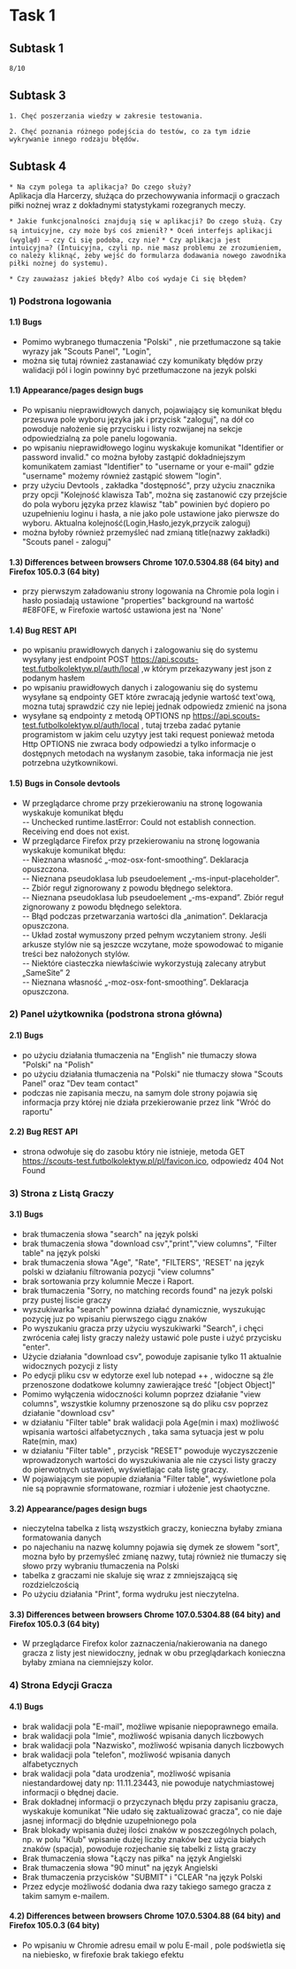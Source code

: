 
# Task 1


## Subtask 1
`8/10`

## Subtask 3
`1. Chęć poszerzania wiedzy w zakresie testowania.`

`2. Chęć poznania różnego podejścia do testów, co za tym idzie wykrywanie innego rodzaju błędów.`

## Subtask 4
`* Na czym polega ta aplikacja? Do czego służy?`<br/>
Aplikacja dla Harcerzy, służąca do przechowywania informacji o graczach piłki nożnej wraz z dokładnymi statystykami rozegranych meczy.

`* Jakie funkcjonalności znajdują się w aplikacji? Do czego służą. Czy są intuicyjne, czy może byś coś zmienił?`
`* Oceń interfejs aplikacji (wygląd) – czy Ci się podoba, czy nie?`
`* Czy aplikacja jest intuicyjna? (Intuicyjna, czyli np. nie masz problemu ze zrozumieniem, co należy kliknąć, żeby wejść do formularza dodawania nowego zawodnika piłki nożnej do systemu).`

`* Czy zauważasz jakieś błędy? Albo coś wydaje Ci się błędem?`

### 1) Podstrona logowania
#### 1.1) Bugs
- Pomimo wybranego tłumaczenia "Polski" , nie przetłumaczone są takie wyrazy jak "Scouts Panel", "Login", 
- można się tutaj również zastanawiać czy komunikaty błędów przy walidacji pól i login powinny być przetłumaczone na jezyk polski
#### 1.1) Appearance/pages design bugs
- Po wpisaniu nieprawidłowych danych, pojawiający się komunikat błędu przesuwa pole wyboru języka jak i przycisk "zaloguj", na dół co powoduje nałożenie się przycisku i listy rozwijanej na sekcje odpowiedzialną za pole panelu logowania.
- po wpisaniu nieprawidłowego loginu wyskakuje komunikat "Identifier or password invalid." co można byłoby zastąpić dokładniejszym komunikatem zamiast "Identifier" to "username or your e-mail" gdzie "username" możemy również zastąpić słowem "login".
- przy użyciu Devtools , zakładka "dostępność", przy użyciu znacznika przy opcji "Kolejność klawisza Tab", można się zastanowić czy przejście do pola wyboru języka przez klawisz "tab" powinien być dopiero po uzupełnieniu loginu i hasła, a nie jako pole ustawione jako pierwsze do wyboru. Aktualna kolejność(Login,Hasło,jezyk,przycik zaloguj)
- można byłoby również przemyśleć nad zmianą title(nazwy zakładki) "Scouts panel - zaloguj" 
#### 1.3) Differences between browsers Chrome 107.0.5304.88 (64 bity) and Firefox 105.0.3 (64 bity)
- przy pierwszym załadowaniu strony logowania na Chromie pola login i hasło posiadają ustawione "properties" background na wartość #E8F0FE, w Firefoxie wartość ustawiona jest na 'None'
#### 1.4) Bug REST API
- po wpisaniu prawidłowych danych i zalogowaniu się do systemu wysyłany jest endpoint POST https://api.scouts-test.futbolkolektyw.pl/auth/local ,w którym przekazywany jest json z podanym hasłem 
- po wpisaniu prawidłowych danych i zalogowaniu się do systemu wysyłane są endpointy GET które zwracają jedynie wartość text'ową, mozna tutaj sprawdzić czy nie lepiej jednak odpowiedz zmienić na jsona
- wysyłane są endpointy z metodą OPTIONS np https://api.scouts-test.futbolkolektyw.pl/auth/local , tutaj trzeba zadać pytanie programistom w jakim celu uzytyy jest taki request ponieważ metoda Http OPTIONS nie zwraca body odpowiedzi a tylko informacje o dostępnych metodach na wysłanym zasobie, taka informacja nie jest potrzebna użytkownikowi.

#### 1.5) Bugs in Console devtools
* W przeglądarce chrome przy przekierowaniu na stronę logowania wyskakuje komunikat błędu
<br/>-- Unchecked runtime.lastError: Could not establish connection. Receiving end does not exist.
* W przeglądarce Firefox przy przekierowaniu na stronę logowania wyskakuje komunikat błędu:
<br/>-- Nieznana własność „-moz-osx-font-smoothing”.  Deklaracja opuszczona.
<br/>-- Nieznana pseudoklasa lub pseudoelement „-ms-input-placeholder”.
<br/>-- Zbiór reguł zignorowany z powodu błędnego selektora. 
<br/>-- Nieznana pseudoklasa lub pseudoelement „-ms-expand”.  Zbiór reguł zignorowany z powodu błędnego selektora.
<br/>-- Błąd podczas przetwarzania wartości dla „animation”.  Deklaracja opuszczona.
<br/>-- Układ został wymuszony przed pełnym wczytaniem strony. Jeśli arkusze stylów nie są jeszcze wczytane, może spowodować to miganie treści bez nałożonych stylów. <br/>-- Niektóre ciasteczka niewłaściwie wykorzystują zalecany atrybut „SameSite” 2
<br/>-- Nieznana własność „-moz-osx-font-smoothing”.  Deklaracja opuszczona.

### 2) Panel użytkownika (podstrona strona główna)
#### 2.1) Bugs
- po użyciu działania tłumaczenia na "English" nie tłumaczy słowa "Polski" na "Polish"
- po użyciu działania tłumaczenia na "Polski" nie tłumaczy słowa "Scouts Panel" oraz "Dev team contact" 
- podczas nie zapisania meczu, na samym dole strony pojawia się informacja przy której nie działa przekierowanie przez link "Wróć do raportu"

#### 2.2) Bug REST API
- strona odwołuje się do zasobu który nie istnieje, metoda GET https://scouts-test.futbolkolektyw.pl/pl/favicon.ico, odpowiedz
404 Not Found

### 3) Strona z Listą Graczy
#### 3.1) Bugs
- brak tłumaczenia słowa "search" na język polski
- brak tłumaczenia słowa "download csv","print","view columns", "Filter table" na język polski
- brak tłumaczenia słowa "Age", "Rate", "FILTERS", 'RESET' na język polski w działaniu filtrowania pozycji "view columns"
- brak sortowania przy kolumnie Mecze i Raport.
- brak tłumaczenia "Sorry, no matching records found" na jezyk polski przy pustej liscie graczy
- wyszukiwarka "search" powinna działać dynamicznie, wyszukując pozycję juz po wpisaniu pierwszego ciągu znaków
- Po wyszukaniu gracza przy użyciu wyszukiwarki "Search", i chęci zwrócenia całej listy graczy należy ustawić pole puste i użyć przycisku "enter". 
- Użycie działania "download csv", powoduje zapisanie tylko 11 aktualnie widocznych pozycji z listy
- Po edycji pliku csv w edytorze exel lub notepad ++ , widoczne są źle przenoszone dodatkowe kolumny zawierające treść "[object Object]" 
- Pomimo wyłączenia widoczności kolumn poprzez działanie "view columns", wszystkie kolumny przenoszone są do pliku csv poprzez działanie "download csv" 
- w działaniu "Filter table" brak walidacji pola Age(min i max) możliwość wpisania wartości alfabetycznych , taka sama sytuacja jest w polu Rate(min, max)
- w działaniu "Filter table" , przycisk "RESET" powoduje wyczyszczenie wprowadzonych wartości do wyszukiwania ale nie czysci listy graczy do pierwotnych ustawień, wyświetlając cała listę graczy.
- W pojawiającym sie popupie działania "Filter table", wyświetlone pola nie są poprawnie sformatowane, rozmiar i ułożenie jest chaotyczne. 
#### 3.2) Appearance/pages design bugs
- nieczytelna tabelka z listą wszystkich graczy, konieczna byłaby zmiana formatowania danych
- po najechaniu na nazwę kolumny pojawia się dymek ze słowem "sort", mozna było by przemyśleć zmianę nazwy, tutaj również nie tłumaczy się słowo przy wybraniu tłumaczenia na Polski
- tabelka z graczami nie skaluje się wraz z zmniejszającą się rozdzielczością
- Po użyciu działania "Print", forma wydruku jest nieczytelna.
#### 3.3) Differences between browsers Chrome 107.0.5304.88 (64 bity) and Firefox 105.0.3 (64 bity)
- W przeglądarce Firefox kolor zaznaczenia/nakierowania na danego gracza z listy jest niewidoczny, jednak w obu przeglądarkach konieczna byłaby zmiana na ciemniejszy kolor. 

### 4) Strona Edycji Gracza
#### 4.1) Bugs
- brak walidacji pola "E-mail", możliwe wpisanie niepoprawnego emaila.
- brak walidacji pola "Imie", możliwość wpisania danych liczbowych
- brak walidacji pola "Nazwisko", możliwość wpisania danych liczbowych
- brak walidacji pola "telefon", możliwość wpisania danych alfabetycznych
- brak walidacji pola "data urodzenia", możliwość wpisania niestandardowej daty np: 11.11.23443, nie powoduje natychmiastowej informacji o błędnej dacie.
- Brak dokładnej informacji o przyczynach błędu przy zapisaniu gracza, wyskakuje komunikat "Nie udało się zaktualizować gracza", co nie daje jasnej informacji do błędnie uzupełnionego pola
- Brak blokady wpisania dużej ilości znaków w poszczególnych polach, np. w polu "Klub" wpisanie dużej liczby znaków bez użycia białych znaków (spacja), powoduje rozjechanie się tabelki z listą graczy
- Brak tłumaczenia słowa "Łączy nas piłka" na język Angielski
- Brak tłumaczenia słowa "90 minut" na język Angielski
- Brak tłumaczenia przycisków "SUBMIT" i "CLEAR "na język Polski
- Przez edycje możliwość dodania dwa razy takiego samego gracza z takim samym e-mailem.
#### 4.2) Differences between browsers Chrome 107.0.5304.88 (64 bity) and Firefox 105.0.3 (64 bity)
- Po wpisaniu w Chromie adresu email w polu E-mail , pole podświetla się na niebiesko, w firefoxie brak takiego efektu




